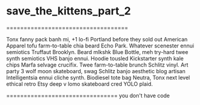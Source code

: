 save_the_kittens_part_2
=======================

===================================

Tonx fanny pack banh mi, +1 lo-fi Portland before they sold out American Apparel tofu farm-to-table chia beard Echo Park. Whatever scenester ennui semiotics Truffaut Brooklyn. Beard mlkshk Blue Bottle, meh try-hard twee synth semiotics VHS banjo ennui. Hoodie tousled Kickstarter synth kale chips Marfa selvage crucifix. Twee farm-to-table brunch Schlitz vinyl. Art party 3 wolf moon skateboard, swag Schlitz banjo aesthetic blog artisan Intelligentsia ennui cliche synth. Biodiesel tote bag Neutra, Tonx next level ethical retro Etsy deep v lomo skateboard cred YOLO plaid.

================================
you don't have code
